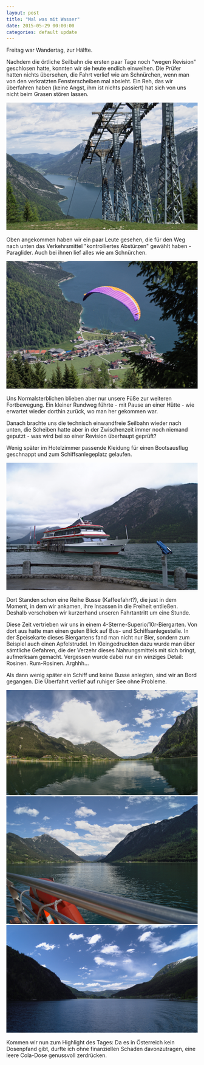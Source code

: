 ```yaml
---
layout: post
title: "Mal was mit Wasser"
date: 2015-05-29 00:00:00
categories: default update
---
```


Freitag war Wandertag, zur Hälfte.

Nachdem die örtliche Seilbahn die ersten paar Tage noch "wegen Revision" geschlosen hatte, konnten wir sie heute endlich einweihen. Die Prüfer hatten nichts übersehen, die Fahrt verlief wie am Schnürchen, wenn man von den verkratzten Fensterscheiben mal absieht. Ein Reh, das wir überfahren haben (keine Angst, ihm ist nichts passiert) hat sich von uns nicht beim Grasen stören lassen.

![berg aussicht](/assets/20150529/DSC6783_lzn.jpg)

Oben angekommen haben wir ein paar Leute gesehen, die für den Weg nach unten das Verkehrsmittel "kontrolliertes Abstürzen" gewählt haben - Paraglider. Auch bei ihnen lief alles wie am Schnürchen.

![paraglider](/assets/20150529/DSC6766_lzn.jpg)

Uns Normalsterblichen blieben aber nur unsere Füße zur weiteren Fortbewegung. Ein kleiner Rundweg führte - mit Pause an einer Hütte - wie erwartet wieder dorthin zurück, wo man her gekommen war.

Danach brachte uns die technisch einwandfreie Seilbahn wieder nach unten, die Scheiben hatte aber in der Zwischenzeit immer noch niemand geputzt - was wird bei so einer Revision überhaupt geprüft?

Wenig später im Hotelzimmer passende Kleidung für einen Bootsausflug geschnappt und zum Schiffsanlegeplatz gelaufen.

![tirol](/assets/20150526/DSC6321_lzn.jpg)

Dort Standen schon eine Reihe Busse (Kaffeefahrt?), die just in dem Moment, in dem wir ankamen, ihre Insassen in die Freiheit entließen. Deshalb verschoben wir kurzerhand unseren Fahrtantritt um eine Stunde.

Diese Zeit vertrieben wir uns in einem 4-Sterne-Superio/10r-Biergarten. Von dort aus hatte man einen guten Blick auf Bus- und Schiffsanlegestelle. In der Speisekarte dieses Biergartens fand man nicht nur Bier, sondern zum Beispiel auch einen Apfelstrudel. Im Kleingedruckten dazu wurde man über sämtliche Gefahren, die der Verzehr dieses Nahrungsmittels mit sich bringt, aufmerksam gemacht. Vergessen wurde dabei nur ein winziges Detail: Rosinen. Rum-Rosinen. Arghhh...

Als dann wenig später ein Schiff und keine Busse anlegten, sind wir an Bord gegangen. Die Überfahrt verlief auf ruhiger See ohne Probleme.

![see1](/assets/20150529/DSC6803_lzn.jpg)
![see2](/assets/20150529/DSC6818_lzn.jpg)
![see3](/assets/20150529/DSC6851_lzn.jpg)

Kommen wir nun zum Highlight des Tages: Da es in Österreich kein Dosenpfand gibt, durfte ich ohne finanziellen Schaden davonzutragen, eine leere Cola-Dose genussvoll zerdrücken.